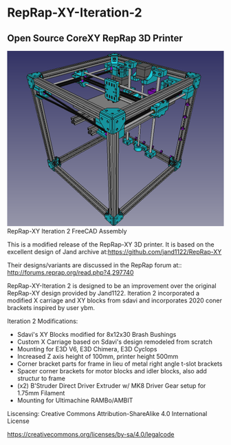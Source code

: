 # RepRap-XY-Iteration-2
## Open Source CoreXY RepRap 3D Printer
![RepRap-XY Iteration 2 Assembly](/Pictures/rxyi2.png)
 RepRap-XY Iteration 2 FreeCAD Assembly

This is a modified release of the RepRap-XY 3D printer. It is based on the excellent design of Jand archive at:https://github.com/jand1122/RepRap-XY

Their designs/variants are discussed in the RepRap forum at:: http://forums.reprap.org/read.php?4,297740

RepRap-XY-Iteration 2 is designed to be an improvement over the original RepRap-XY design provided by Jand1122. Iteration 2 incorporated a modified X carriage and XY blocks from sdavi and incorporates 2020 coner brackets inspired by user ybm.

Iteration 2 Modifications:
- Sdavi's XY Blocks modified for 8x12x30 Brash Bushings
- Custom X Carriage based on Sdavi's design remodeled from scratch
- Mounting for E3D V6, E3D Chimera, E3D Cyclops 
- Increased Z axis height of 100mm, printer height 500mm
- Corner bracket parts for frame in lieu of metal right angle t-slot brackets
- Spacer corner brackets for motor blocks and idler blocks, also add structur to frame
- (x2) B'Struder Direct Driver Extruder w/ MK8 Driver Gear setup for 1.75mm Filament
- Mounting for Ultimachine RAMBo/AMBIT

Liscensing: 
Creative Commons Attribution-ShareAlike 4.0 International License

https://creativecommons.org/licenses/by-sa/4.0/legalcode
